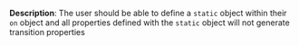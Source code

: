 __Description__: The user should be able to define a `static` object within their `on` object and all properties defined with the `static` object will not generate transition properties